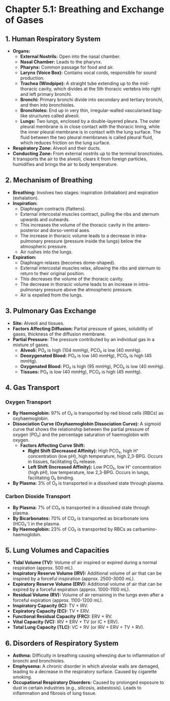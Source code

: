 # Chapter 5.1: Breathing and Exchange of Gases

## 1. Human Respiratory System
- **Organs:**
    - **External Nostrils:** Open into the nasal chamber.
    - **Nasal Chamber:** Leads to the pharynx.
    - **Pharynx:** Common passage for food and air.
    - **Larynx (Voice Box):** Contains vocal cords, responsible for sound production.
    - **Trachea (Windpipe):** A straight tube extending up to the mid-thoracic cavity, which divides at the 5th thoracic vertebra into right and left primary bronchi.
    - **Bronchi:** Primary bronchi divide into secondary and tertiary bronchi, and then into bronchioles.
    - **Bronchioles:** End up in very thin, irregular-walled vascularised bag-like structures called alveoli.
    - **Lungs:** Two lungs, enclosed by a double-layered pleura. The outer pleural membrane is in close contact with the thoracic lining, while the inner pleural membrane is in contact with the lung surface. The fluid between the two pleural membranes is called pleural fluid, which reduces friction on the lung surface.
- **Respiratory Zone:** Alveoli and their ducts.
- **Conducting Zone:** From external nostrils up to the terminal bronchioles. It transports the air to the alveoli, clears it from foreign particles, humidifies and brings the air to body temperature.

## 2. Mechanism of Breathing
- **Breathing:** Involves two stages: inspiration (inhalation) and expiration (exhalation).
- **Inspiration:**
    - Diaphragm contracts (flattens).
    - External intercostal muscles contract, pulling the ribs and sternum upwards and outwards.
    - This increases the volume of the thoracic cavity in the antero-posterior and dorso-ventral axes.
    - The increase in thoracic volume leads to a decrease in intra-pulmonary pressure (pressure inside the lungs) below the atmospheric pressure.
    - Air rushes into the lungs.
- **Expiration:**
    - Diaphragm relaxes (becomes dome-shaped).
    - External intercostal muscles relax, allowing the ribs and sternum to return to their original position.
    - This decreases the volume of the thoracic cavity.
    - The decrease in thoracic volume leads to an increase in intra-pulmonary pressure above the atmospheric pressure.
    - Air is expelled from the lungs.

## 3. Pulmonary Gas Exchange
- **Site:** Alveoli and tissues.
- **Factors Affecting Diffusion:** Partial pressure of gases, solubility of gases, thickness of the diffusion membrane.
- **Partial Pressure:** The pressure contributed by an individual gas in a mixture of gases.
    - **Alveoli:** PO₂ is high (104 mmHg), PCO₂ is low (40 mmHg).
    - **Deoxygenated Blood:** PO₂ is low (40 mmHg), PCO₂ is high (45 mmHg).
    - **Oxygenated Blood:** PO₂ is high (95 mmHg), PCO₂ is low (40 mmHg).
    - **Tissues:** PO₂ is low (40 mmHg), PCO₂ is high (45 mmHg).

## 4. Gas Transport

### Oxygen Transport
- **By Haemoglobin:** 97% of O₂ is transported by red blood cells (RBCs) as oxyhaemoglobin.
- **Dissociation Curve (Oxyhaemoglobin Dissociation Curve):** A sigmoid curve that shows the relationship between the partial pressure of oxygen (PO₂) and the percentage saturation of haemoglobin with oxygen.
    - **Factors Affecting Curve Shift:**
        - **Right Shift (Decreased Affinity):** High PCO₂, high H⁺ concentration (low pH), high temperature, high 2,3-BPG. Occurs in tissues, facilitating O₂ release.
        - **Left Shift (Increased Affinity):** Low PCO₂, low H⁺ concentration (high pH), low temperature, low 2,3-BPG. Occurs in lungs, facilitating O₂ binding.
- **By Plasma:** 3% of O₂ is transported in a dissolved state through plasma.

### Carbon Dioxide Transport
- **By Plasma:** 7% of CO₂ is transported in a dissolved state through plasma.
- **By Bicarbonates:** 70% of CO₂ is transported as bicarbonate ions (HCO₃⁻) in the plasma.
- **By Haemoglobin:** 23% of CO₂ is transported by RBCs as carbamino-haemoglobin.

## 5. Lung Volumes and Capacities
- **Tidal Volume (TV):** Volume of air inspired or expired during a normal respiration (approx. 500 mL).
- **Inspiratory Reserve Volume (IRV):** Additional volume of air that can be inspired by a forceful inspiration (approx. 2500-3000 mL).
- **Expiratory Reserve Volume (ERV):** Additional volume of air that can be expired by a forceful expiration (approx. 1000-1100 mL).
- **Residual Volume (RV):** Volume of air remaining in the lungs even after a forceful expiration (approx. 1100-1200 mL).
- **Inspiratory Capacity (IC):** TV + IRV.
- **Expiratory Capacity (EC):** TV + ERV.
- **Functional Residual Capacity (FRC):** ERV + RV.
- **Vital Capacity (VC):** IRV + ERV + TV (or IC + ERV).
- **Total Lung Capacity (TLC):** VC + RV (or IRV + ERV + TV + RV).

## 6. Disorders of Respiratory System
- **Asthma:** Difficulty in breathing causing wheezing due to inflammation of bronchi and bronchioles.
- **Emphysema:** A chronic disorder in which alveolar walls are damaged, leading to a decrease in the respiratory surface. Caused by cigarette smoking.
- **Occupational Respiratory Disorders:** Caused by prolonged exposure to dust in certain industries (e.g., silicosis, asbestosis). Leads to inflammation and fibrosis of lung tissue.
